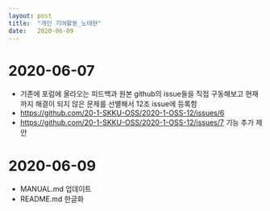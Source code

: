 ```yaml
---
layout: post
title:  "개인 기여활동_노태현"
date:   2020-06-09
---
```


# 2020-06-07
* 기존에 포럼에 올라오는 피드백과 원본 github의 issue들을 직접 구동해보고 현재까지 해결이 되지 않은 문제를 선별해서 12조 issue에 등록함
* https://github.com/20-1-SKKU-OSS/2020-1-OSS-12/issues/6 
* https://github.com/20-1-SKKU-OSS/2020-1-OSS-12/issues/7 기능 추가 제안

# 2020-06-09
* MANUAL.md 업데이트
* README.md 한글화
